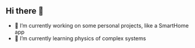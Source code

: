 ## Hi there 👋

- 🔭 I’m currently working on some personal projects, like a SmartHome app
- 🌱 I’m currently learning physics of complex systems 
